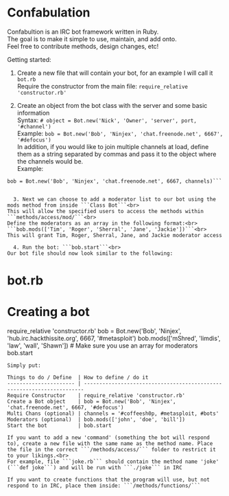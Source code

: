 Confabulation
=============

Confabultion is an IRC bot framework written in Ruby.<br>
The goal is to make it simple to use, maintain, and add onto.<br>
Feel free to contribute methods, design changes, etc!

Getting started:

  1. Create a new file that will contain your bot, for an example I will call it ```bot.rb```<br>
Require the constructor from the main file: ```require_relative 'constructor.rb'```


  2. Create an object from the bot class with the server and some basic information<br>
Syntax:  ```# object = Bot.new('Nick', 'Owner', 'server', port, '#channel')```<br>
Example: ```bob = Bot.new('Bob', 'Ninjex', 'chat.freenode.net', 6667', '#defocus')```<br>
In addition, if you would like to join multiple channels at load, define them as a string separated by commas and pass it to the object where the channels would be.<br>
Example:<br>
```channels = '#coffeesh0p, #metasploit, #bots'
bob = Bot.new('Bob', 'Ninjex', 'chat.freenode.net', 6667, channels)``` 


  3. Next we can choose to add a moderator list to our bot using the mods method from inside ```Class Bot```<br>
This will allow the specified users to access the methods within ```methods/access/mod/```<br>
Define the moderators as an array in the following format:<br>
```bob.mods(['Tim', 'Roger', 'Sherral', 'Jane', 'Jackie'])```<br>
This will grant Tim, Roger, Sherral, Jane, and Jackie moderator access

  4. Run the bot: ```bob.start```<br>
Our bot file should now look similar to the following:
```
# bot.rb
# Creating a bot
require_relative 'constructor.rb'
bob = Bot.new('Bob', 'Ninjex', 'hub.irc.hackthissite.org', 6667, '#metasploit')
bob.mods(['mShred', 'limdis', 'law', 'wall', 'Shawn']) # Make sure you use an array for moderators
bob.start
```
Simply put:

Things to do / Define  | How to define / do it
---------------------- | ----------------------------------------------------------------------
Require Constructor    | require_relative 'constructor.rb'
Create a Bot object    | bob = Bot.new('Bob', 'Ninjex', 'chat.freenode.net', 6667, '#defocus')
Multi Chans (optional) | channels = '#coffeesh0p, #metasploit, #bots'
Moderators (optional)  | bob.mods(['john', 'doe', 'bill'])
Start the bot          | bob.start

If you want to add a new 'command' (something the bot will respond to), create a new file with the same name as the method name. Place the file in the correct ```/methods/access/``` folder to restrict it to your likings.<br>
For example, file ```joke.rb``` should contain the method name 'joke' (```def joke```) and will be run with ```./joke``` in IRC

If you want to create functions that the program will use, but not respond to in IRC, place them inside: ```/methods/functions/```
